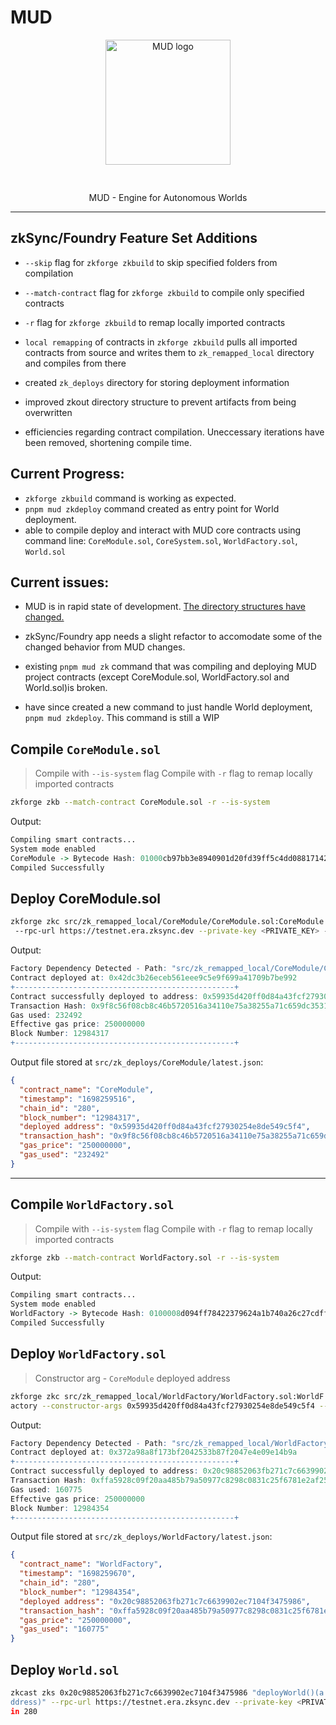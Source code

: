 # MUD

<div align="center">
<img src="docs/public/logo512-black-w-background.png" width="200" style="margin: 0 0 30px 0;" alt="MUD logo" />
<p>MUD - Engine for Autonomous Worlds</p>
</div>

---

## zkSync/Foundry Feature Set Additions

- `--skip` flag for `zkforge zkbuild` to skip specified folders from compilation

- `--match-contract` flag for `zkforge zkbuild` to compile only specified contracts

- `-r` flag for `zkforge zkbuild` to remap locally imported contracts

- `local remapping` of contracts in `zkforge zkbuild` pulls all imported contracts from source and writes them to `zk_remapped_local` directory and compiles from there

- created `zk_deploys` directory for storing deployment information

- improved zkout directory structure to prevent artifacts from being overwritten

- efficiencies regarding contract compilation. Uneccessary iterations have been removed, shortening compile time.

## Current Progress:

- `zkforge zkbuild` command is working as expected.
- `pnpm mud zkdeploy` command created as entry point for World deployment.
- able to compile deploy and interact with MUD core contracts using command line:
  `CoreModule.sol`, `CoreSystem.sol`, `WorldFactory.sol`, `World.sol`

## Current issues:

- MUD is in rapid state of development. [The directory structures have changed.](https://www.diffchecker.com/oWpYE4Hb/)

- zkSync/Foundry app needs a slight refactor to accomodate some of the changed behavior from MUD changes.

- existing `pnpm mud zk` command that was compiling and deploying MUD project contracts (except CoreModule.sol, WorldFactory.sol and World.sol)is broken.

- have since created a new command to just handle World deployment, `pnpm mud zkdeploy`. This command is still a WIP

## Compile `CoreModule.sol`

> Compile with `--is-system` flag
> Compile with `-r` flag to remap locally imported contracts

```bash
zkforge zkb --match-contract CoreModule.sol -r --is-system
```

Output:

```r
Compiling smart contracts...
System mode enabled
CoreModule -> Bytecode Hash: 01000cb97bb3e8940901d20fd39ff5c4dd088171423992c5445d9f49d9b5259c
Compiled Successfully
```

## Deploy CoreModule.sol

```bash
zkforge zkc src/zk_remapped_local/CoreModule/CoreModule.sol:CoreModule
 --rpc-url https://testnet.era.zksync.dev --private-key <PRIVATE_KEY> --chain 280
```

Output:

```r
Factory Dependency Detected - Path: "src/zk_remapped_local/CoreModule/CoreSystem.sol:CoreSystem"
Contract deployed at: 0x42dc3b26eceb561eee9c5e9f699a41709b7be992
+-------------------------------------------------+
Contract successfully deployed to address: 0x59935d420ff0d84a43fcf27930254e8de549c5f4
Transaction Hash: 0x9f8c56f08cb8c46b5720516a34110e75a38255a71c659dc3531e4029fcd4c250
Gas used: 232492
Effective gas price: 250000000
Block Number: 12984317
+-------------------------------------------------+
```

Output file stored at `src/zk_deploys/CoreModule/latest.json`:

```json
{
  "contract_name": "CoreModule",
  "timestamp": "1698259516",
  "chain_id": "280",
  "block_number": "12984317",
  "deployed address": "0x59935d420ff0d84a43fcf27930254e8de549c5f4",
  "transaction_hash": "0x9f8c56f08cb8c46b5720516a34110e75a38255a71c659dc3531e4029fcd4c250",
  "gas_price": "250000000",
  "gas_used": "232492"
}
```

---

## Compile `WorldFactory.sol`

> Compile with `--is-system` flag
> Compile with `-r` flag to remap locally imported contracts

```bash
zkforge zkb --match-contract WorldFactory.sol -r --is-system
```

Output:

```r
Compiling smart contracts...
System mode enabled
WorldFactory -> Bytecode Hash: 0100008d094ff78422379624a1b740a26c27cdff5390ef8e6b93cc23a4dcfead
Compiled Successfully
```

## Deploy `WorldFactory.sol`

> Constructor arg - `CoreModule` deployed address

```bash
zkforge zkc src/zk_remapped_local/WorldFactory/WorldFactory.sol:WorldF
actory --constructor-args 0x59935d420ff0d84a43fcf27930254e8de549c5f4 --rpc-url https://testnet.era.zksync.dev --private-key <PRIVATE_KEY> --chain 280
```

Output:

```r
Factory Dependency Detected - Path: "src/zk_remapped_local/WorldFactory/World.sol:World"
Contract deployed at: 0x372a98a8f173bf2042533b87f2047e4e09e14b9a
+-------------------------------------------------+
Contract successfully deployed to address: 0x20c98852063fb271c7c6639902ec7104f3475986
Transaction Hash: 0xffa5928c09f20aa485b79a50977c8298c0831c25f6781e2af25108f0d7626130
Gas used: 160775
Effective gas price: 250000000
Block Number: 12984354
+-------------------------------------------------+
```

Output file stored at `src/zk_deploys/WorldFactory/latest.json`:

```json
{
  "contract_name": "WorldFactory",
  "timestamp": "1698259670",
  "chain_id": "280",
  "block_number": "12984354",
  "deployed address": "0x20c98852063fb271c7c6639902ec7104f3475986",
  "transaction_hash": "0xffa5928c09f20aa485b79a50977c8298c0831c25f6781e2af25108f0d7626130",
  "gas_price": "250000000",
  "gas_used": "160775"
}
```

## Deploy `World.sol`

```bash
zkcast zks 0x20c98852063fb271c7c6639902ec7104f3475986 "deployWorld()(a
ddress)" --rpc-url https://testnet.era.zksync.dev --private-key <PRIVATE_KEY> --cha
in 280
```
